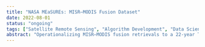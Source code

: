```yaml
---
title: "NASA MEaSUREs: MISR–MODIS Fusion Dataset"
date: 2022-08-01
status: "ongoing"
tags: ["Satellite Remote Sensing", "Algorithm Development", "Data Science"]
abstract: "Operationalizing MISR–MODIS fusion retrievals to a 22-year Terra record for consistent global cloud-top height datasets."
---
```


